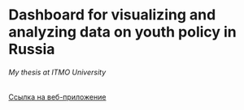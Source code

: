 # Dashboard for visualizing and analyzing data on youth policy in Russia
###### My thesis at ITMO University 

[Ссылка на веб-приложение](https://alexlakiza-adolescent-dash-0----hfwqxz.streamlit.app)
